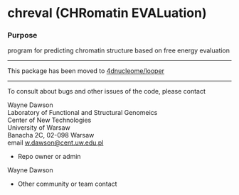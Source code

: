 # chreval (CHRomatin EVALuation) #

### Purpose ###

program for predicting chromatin structure based on free energy evaluation  

----
This package has been moved to [4dnucleome/looper](https://github.com/wkdawson/looper)

----
To consult about bugs and other issues of the code, please contact 

Wayne Dawson  
Laboratory of Functional and Structural Genomeics  
Center of New Technologies  
University of Warsaw  
Banacha 2C, 02-098 Warsaw  
email w.dawson@cent.uw.edu.pl  

* Repo owner or admin

Wayne Dawson
* Other community or team contact
